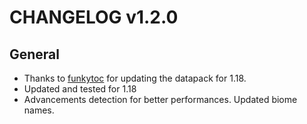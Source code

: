 # CHANGELOG v1.2.0
## General
- Thanks to [funkytoc](https://www.planetminecraft.com/member/funkytoc/) for updating the datapack for 1.18.
- Updated and tested for 1.18
- Advancements detection for better performances. Updated biome names.